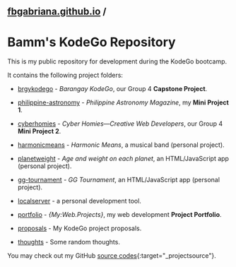 ## [fbgabriana.github.io](/ "Bamm's KodeGo Repository") /

# Bamm's KodeGo Repository

This is my public repository for development during the KodeGo bootcamp.

It contains the following project folders:

* [brgykodego](/brgykodego/) - _Barangay KodeGo_, our Group 4 **Capstone Project**.

* [philippine-astronomy](/philippine-astronomy/) - _Philippine Astronomy Magazine_, my **Mini Project 1**.

* [cyberhomies](/cyberhomies/) - _Cyber Homies—Creative Web Developers_, our Group 4 **Mini Project 2**.

* [harmonicmeans](/harmonicmeans/) - _Harmonic Means_, a musical band (personal project).

* [planetweight](/planetweight/) - _Age and weight on each planet_, an HTML/JavaScript app (personal project).

* [gg-tournament](/gg-tournament/) - _GG Tournament_, an HTML/JavaScript app (personal project).

* [localserver](/localserver/) - a personal development tool.

* [portfolio](/portfolio/) - _{My:Web.Projects}_, my web development **Project Portfolio**.

* [proposals](/proposals/) - My KodeGo project proposals.

* [thoughts](/thoughts/) - Some random thoughts.

You may check out my GitHub [source codes](https://github.com/fbgabriana/){:target="_projectsource"}.
